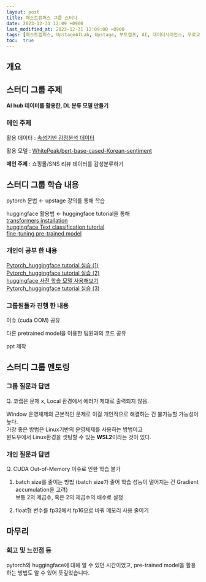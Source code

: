 ```yaml
---
layout: post
title: 패스트캠퍼스 그룹 스터디
date: 2023-12-31 12:09 +0900
last_modified_at: 2023-12-31 12:09:00 +0900
tags: [패스트캠퍼스, UpstageAILab, Upstage, 부트캠프, AI, 데이터사이언스, 무료교육, 국비지원]
toc:  true
---
```

## 개요



## 스터디 그룹 주제

**AI hub 데이터를 활용한, DL 분류 모델 만들기**

### 메인 주제

활용 데이터 : <a href = 'https://www.aihub.or.kr/aihubdata/data/view.do?currMenu=115&topMenu=100&aihubDataSe=data&dataSetSn=71603'>속성기반 감정분석 데이터</a>

활용 모델 : <a href = 'https://huggingface.co/WhitePeak/bert-base-cased-Korean-sentiment'>WhitePeak/bert-base-cased-Korean-sentiment</a>

**메인 주제** : 쇼핑몰/SNS 리뷰 데이터를 감성분류하기

## 스터디 그룹 학습 내용

pytorch 문법 $\leftarrow$ upstage 강의를 통해 학습

huggingface 활용법 $\leftarrow$ huggingface tutorial을 통해<br>
<a href = 'https://huggingface.co/docs/transformers/v4.32.0/ko/installation'>transformers installation</a><br>
<a href = 'https://huggingface.co/docs/transformers/tasks/sequence_classification'>huggingface Text classification
 tutorial</a><br>
<a href = 'https://huggingface.co/docs/transformers/training'>fine-tuning pre-trained model</a>


### 개인이 공부 한 내용

<a href = 'https://streetlamplee.github.io/2023/12/26/Pytorch_huggingface_tutorial/'>Pytorch_huggingface tutorial 실습 (1)
</a><br>
<a href = 'https://streetlamplee.github.io/2023/12/27/Pytorch_huggingface_tutorial2/'>Pytorch_huggingface tutorial 실습 (2)
</a><br>
<a href = 'https://streetlamplee.github.io/2023/12/27/Pytorch_huggingface_pretrained/'>huggingface 사전 학습 모델 사용해보기
</a><br>
<a href = 'https://streetlamplee.github.io/2023/12/29/Pytorch_huggingface_tutorial3/'>Pytorch_huggingface tutorial 실습 (3)
</a>

### 그룹원들과 진행 한 내용

이슈 (cuda OOM) 공유

다른 pretrained model을 이용한 팀원과의 코드 공유

ppt 제작

## 스터디 그룹 멘토링

### 그룹 질문과 답변

Q.  코랩은 문제 x, Local 환경에서 에러가 제대로 출력되지 않음.

Window 운영체제의 근본적인 문제로 이걸 개인적으로 해결하는 건 불가능할 가능성이 높다.<br>가장 좋은 방법은 Linux기반의 운영체제를 사용하는 방법이고 <br>윈도우에서 Linux환경을 셋팅할 수 있는 **WSL2**이라는 것이 있다.


### 개인 질문과 답변

Q.  CUDA Out-of-Memory 이슈로 인한 학습 불가 

1. batch size를 줄이는 방법 (batch size가 줄어 학습 성능이 떨어지는 건 Gradient accumulation을 고려)<br>
보통 2의 제곱수, 혹은 2의 제곱수의 배수로 설정

2. float형 변수를 fp32에서 fp16으로 바꿔 메모리 사용 줄이기


## 마무리

### 회고 및 느낀점 등

pytorch와 huggingface에 대해 알 수 있던 시간이었고,
pre-trained model을 활용하는 방법도 알 수 있어 뜻깊었습니다.

